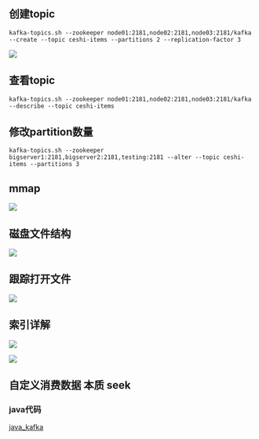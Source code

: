 ## 创建topic

```shell
kafka-topics.sh --zookeeper node01:2181,node02:2181,node03:2181/kafka --create --topic ceshi-items --partitions 2 --replication-factor 3
```

![](https://oss.wyxxt.org.cn/images/2021/09/18/wp_editor_md_f9444955d7e8b18b8df1521df690847b.jpg)

## 查看topic

```shell
kafka-topics.sh --zookeeper node01:2181,node02:2181,node03:2181/kafka --describe --topic ceshi-items
```

## 修改partition数量

```shell
kafka-topics.sh --zookeeper bigserver1:2181,bigserver2:2181,testing:2181 --alter --topic ceshi-items --partitions 3
```

## mmap


![](https://oss.wyxxt.org.cn/images/2021/09/18/wp_editor_md_844c862245085c1b7cf14144e4084993.jpg)


## 磁盘文件结构


![](https://oss.wyxxt.org.cn/images/2021/09/18/wp_editor_md_2a239ebd266eea9a23ffbb68ee3e8ff5.jpg)


## 跟踪打开文件

![](https://oss.wyxxt.org.cn/images/2021/09/18/wp_editor_md_f09641f575036e69e9adae299f2a1513.jpg)

## 索引详解

![](https://oss.wyxxt.org.cn/images/2021/09/18/wp_editor_md_67eb43da33ba593cb590ceee24374f8c.jpg)



![](https://oss.wyxxt.org.cn/images/2021/09/18/wp_editor_md_1aa461ae3d68202907673faacc00b46a.jpg)


## 自定义消费数据 本质 seek

### java代码

[java_kafka](https://github.com/MR820/java_kafka/tree/main "java_kafka")